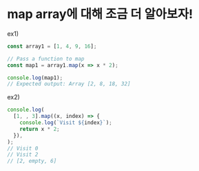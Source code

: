 # map array에 대해 조금 더 알아보자!

ex1)
```javascript
const array1 = [1, 4, 9, 16];

// Pass a function to map
const map1 = array1.map(x => x * 2);

console.log(map1);
// Expected output: Array [2, 8, 18, 32]
```

ex2)
```javascript
console.log(
  [1, , 3].map((x, index) => {
    console.log(`Visit ${index}`);
    return x * 2;
  }),
);
// Visit 0
// Visit 2
// [2, empty, 6]
```